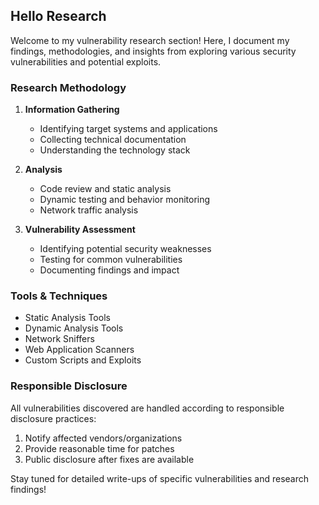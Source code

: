 ## Hello Research

Welcome to my vulnerability research section! Here, I document my findings, methodologies, and insights from exploring various security vulnerabilities and potential exploits.

### Research Methodology

1. **Information Gathering**
   - Identifying target systems and applications
   - Collecting technical documentation
   - Understanding the technology stack

2. **Analysis**
   - Code review and static analysis
   - Dynamic testing and behavior monitoring
   - Network traffic analysis

3. **Vulnerability Assessment**
   - Identifying potential security weaknesses
   - Testing for common vulnerabilities
   - Documenting findings and impact

### Tools & Techniques

- Static Analysis Tools
- Dynamic Analysis Tools
- Network Sniffers
- Web Application Scanners
- Custom Scripts and Exploits

### Responsible Disclosure

All vulnerabilities discovered are handled according to responsible disclosure practices:

1. Notify affected vendors/organizations
2. Provide reasonable time for patches
3. Public disclosure after fixes are available

Stay tuned for detailed write-ups of specific vulnerabilities and research findings!
